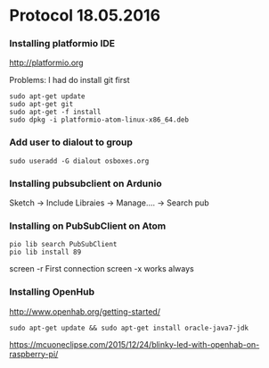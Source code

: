 # Protocol 18.05.2016

### Installing platformio IDE
http://platformio.org

Problems:
I had do install git first
```
sudo apt-get update
sudo apt-get git
sudo apt-get -f install
sudo dpkg -i platformio-atom-linux-x86_64.deb
```

### Add user to dialout to group
```
sudo useradd -G dialout osboxes.org
```
### Installing pubsubclient on Ardunio
Sketch -> Include Libraies -> Manage.... -> Search pub

### Installing on PubSubClient on Atom
```
pio lib search PubSubClient
pio lib install 89
```

screen -r First connection
screen -x works always

### Installing OpenHub
http://www.openhab.org/getting-started/
```
sudo apt-get update && sudo apt-get install oracle-java7-jdk
```
https://mcuoneclipse.com/2015/12/24/blinky-led-with-openhab-on-raspberry-pi/




